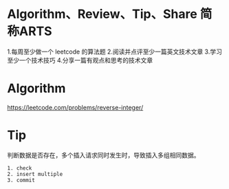 # Algorithm、Review、Tip、Share 简称ARTS

1.每周至少做一个 leetcode 的算法题 2.阅读并点评至少一篇英文技术文章 3.学习至少一个技术技巧 4.分享一篇有观点和思考的技术文章


# Algorithm

https://leetcode.com/problems/reverse-integer/


# Tip

判断数据是否存在，多个插入请求同时发生时，导致插入多组相同数据。

```
1. check
2. insert multiple
3. commit
```
